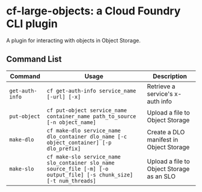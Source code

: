 cf-large-objects: a Cloud Foundry CLI plugin
=====================
A plugin for interacting with objects in Object Storage.

## Command List

Command		|Usage															|Description
---		|---															|---
`get-auth-info` | `cf get-auth-info service_name [-url] [-x]`										|Retrieve a service's x-auth info
`put-object`    | `cf put-object service_name container_name path_to_source [-n object_name]`						|Upload a file to Object Storage
`make-dlo`	| `cf make-dlo service_name dlo_container dlo_name [-c object_container] [-p dlo_prefix]`				|Create a DLO manifest in Object Storage
`make-slo`	| `cf make-slo service_name slo_container slo_name source_file [-m] [-o output_file] [-s chunk_size] [-t num_threads]`	|Upload a file to Object Storage as an SLO
